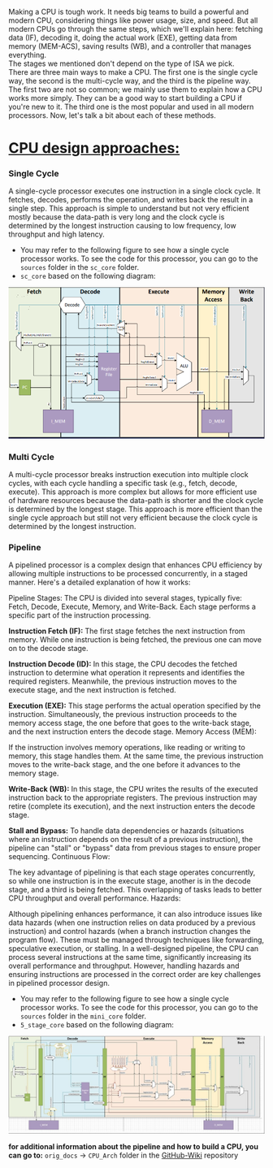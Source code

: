 Making a CPU is tough work. It needs big teams to build a powerful and modern CPU, considering things like power usage, size, and speed. But all modern CPUs go through the same steps, which we'll explain here: fetching data (IF), decoding it, doing the actual work (EXE), getting data from memory (MEM-ACS), saving results (WB), and a controller that manages everything.   
The stages we mentioned don't depend on the type of ISA we pick.   
 There are three main ways to make a CPU. The first one is the single cycle way, the second is the multi-cycle way, and the third is the pipeline way. The first two are not so common; we mainly use them to explain how a CPU works more simply. They can be a good way to start building a CPU if you're new to it. The third one is the most popular and used in all modern processors. Now, let's talk a bit about each of these methods.

# <u>CPU design approaches:</u>
### Single Cycle
A single-cycle processor executes one instruction in a single clock cycle. It fetches, decodes, performs the operation, and writes back the result in a single step. This approach is simple to understand but not very efficient mostly because the data-path is very long and the clock cycle is determined by the longest instruction causing to low frequency, low throughput and high latency.    

- You may refer to the following figure to see how a single cycle processor works. To see the code for this processor, you can go to the `sources` folder in the `sc_core` folder.
- `sc_core` based on the following diagram:   

![sc_core.png](/snapshots/sc_core.png)

### Multi Cycle
A multi-cycle processor breaks instruction execution into multiple clock cycles, with each cycle handling a specific task (e.g., fetch, decode, execute). This approach is more complex but allows for more efficient use of hardware resources because the data-path is shorter and the clock cycle is determined by the longest stage. This approach is more efficient than the single cycle approach but still not very efficient because the clock cycle is determined by the longest instruction.

### Pipeline
A pipelined processor is a complex design that enhances CPU efficiency by allowing multiple instructions to be processed concurrently, in a staged manner. Here's a detailed explanation of how it works:

Pipeline Stages: The CPU is divided into several stages, typically five: Fetch, Decode, Execute, Memory, and Write-Back. Each stage performs a specific part of the instruction processing.

**Instruction Fetch (IF):**
The first stage fetches the next instruction from memory.
While one instruction is being fetched, the previous one can move on to the decode stage.

**Instruction Decode (ID):**
In this stage, the CPU decodes the fetched instruction to determine what operation it represents and identifies the required registers.
Meanwhile, the previous instruction moves to the execute stage, and the next instruction is fetched.

**Execution (EXE):**
This stage performs the actual operation specified by the instruction.
Simultaneously, the previous instruction proceeds to the memory access stage, the one before that goes to the write-back stage, and the next instruction enters the decode stage.
Memory Access (MEM):

If the instruction involves memory operations, like reading or writing to memory, this stage handles them.
At the same time, the previous instruction moves to the write-back stage, and the one before it advances to the memory stage.

**Write-Back (WB):**
In this stage, the CPU writes the results of the executed instruction back to the appropriate registers.
The previous instruction may retire (complete its execution), and the next instruction enters the decode stage.

**Stall and Bypass:**
To handle data dependencies or hazards (situations where an instruction depends on the result of a previous instruction), the pipeline can "stall" or "bypass" data from previous stages to ensure proper sequencing.
Continuous Flow:

The key advantage of pipelining is that each stage operates concurrently, so while one instruction is in the execute stage, another is in the decode stage, and a third is being fetched. This overlapping of tasks leads to better CPU throughput and overall performance.
Hazards:

Although pipelining enhances performance, it can also introduce issues like data hazards (when one instruction relies on data produced by a previous instruction) and control hazards (when a branch instruction changes the program flow). These must be managed through techniques like forwarding, speculative execution, or stalling.
In a well-designed pipeline, the CPU can process several instructions at the same time, significantly increasing its overall performance and throughput. However, handling hazards and ensuring instructions are processed in the correct order are key challenges in pipelined processor design.   

- You may refer to the following figure to see how a single cycle processor works. To see the code for this processor, you can go to the `sources` folder in the `mini_core` folder.
- `5_stage_core` based on the following diagram: 

![5_stage_core.png](/snapshots/5_stage_core.png)

**for additional information about the pipeline and how to build a CPU, you can go to:** `orig_docs` -> `CPU_Arch` folder in the [GitHub-Wiki](https://github.com/amichai-bd/fpga_mafia_wiki) repository









